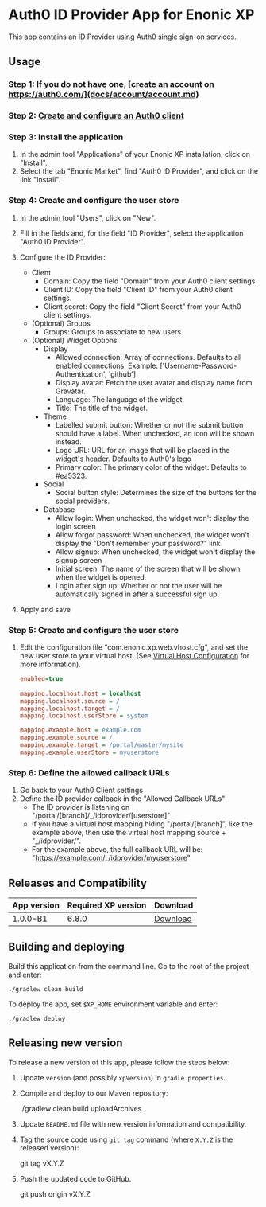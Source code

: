 # Auth0 ID Provider App for Enonic XP

This app contains an ID Provider using Auth0 single sign-on services.

## Usage

### Step 1: If you do not have one, [create an account on https://auth0.com/](docs/account/account.md)

### Step 2: [Create and configure an Auth0 client](docs/client/client.md)

### Step 3: Install the application
1. In the admin tool "Applications" of your Enonic XP installation, click on "Install". 
1. Select the tab "Enonic Market", find "Auth0 ID Provider", and click on the link "Install".

### Step 4: Create and configure the user store
1. In the admin tool "Users", click on "New".
1. Fill in the fields and, for the field "ID Provider", select the application "Auth0 ID Provider".
1. Configure the ID Provider:
    * Client
        * Domain: Copy the field "Domain" from your Auth0 client settings.
        * Client ID: Copy the field "Client ID" from your Auth0 client settings.
        * Client secret: Copy the field "Client Secret" from your Auth0 client settings.
    * (Optional) Groups
        * Groups: Groups to associate to new users
    * (Optional) Widget Options
        * Display
            * Allowed connection: Array of connections. Defaults to all enabled connections. Example: ['Username-Password-Authentication', 'github']
            * Display avatar: Fetch the user avatar and display name from Gravatar.
            * Language: The language of the widget.
            * Title: The title of the widget.
        * Theme
            * Labelled submit button: Whether or not the submit button should have a label. When unchecked, an icon will be shown instead.
            * Logo URL: URL for an image that will be placed in the widget's header. Defaults to Auth0's logo
            * Primary color: The primary color of the widget. Defaults to #ea5323.
        * Social
            * Social button style: Determines the size of the buttons for the social providers.
        * Database
            * Allow login: When unchecked, the widget won't display the login screen
            * Allow forgot password: When unchecked, the widget won't display the "Don't remember your password?" link
            * Allow signup: When unchecked, the widget won't display the signup screen
            * Initial screen: The name of the screen that will be shown when the widget is opened.
            * Login after sign up: Whether or not the user will be automatically signed in after a successful sign up.
            
1. Apply and save
            
### Step 5: Create and configure the user store
1. Edit the configuration file "com.enonic.xp.web.vhost.cfg", and set the new user store to your virtual host.
(See [Virtual Host Configuration](http://xp.readthedocs.io/en/stable/operations/configuration.html#configuration-vhost) for more information).

    ```ini
    enabled=true
      
    mapping.localhost.host = localhost
    mapping.localhost.source = /
    mapping.localhost.target = /
    mapping.localhost.userStore = system
    
    mapping.example.host = example.com
    mapping.example.source = /
    mapping.example.target = /portal/master/mysite
    mapping.example.userStore = myuserstore
    ```
                
### Step 6: Define the allowed callback URLs
1. Go back to your Auth0 Client settings
1. Define the ID provider callback in the "Allowed Callback URLs"
    * The ID provider is listening on "/portal/[branch]/_/idprovider/[userstore]"
    * If you have a virtual host mapping hiding "/portal/[branch]", like the example above, then use the virtual host mapping source + "_/idprovider/<userstore>". 
    * For the example above, the full callback URL will be: "https://example.com/_/idprovider/myuserstore"


## Releases and Compatibility

| App version | Required XP version | Download |
| ----------- | ------------------- | -------- |
| 1.0.0-B1 | 6.8.0 | [Download](http://repo.enonic.com/public/com/enonic/app/auth0idprovider/1.0.0-B1/auth0idprovider-1.0.0-B1.jar) |


## Building and deploying

Build this application from the command line. Go to the root of the project and enter:

    ./gradlew clean build

To deploy the app, set `$XP_HOME` environment variable and enter:

    ./gradlew deploy


## Releasing new version

To release a new version of this app, please follow the steps below:

1. Update `version` (and possibly `xpVersion`) in  `gradle.properties`.

2. Compile and deploy to our Maven repository:

    ./gradlew clean build uploadArchives

3. Update `README.md` file with new version information and compatibility.

4. Tag the source code using `git tag` command (where `X.Y.Z` is the released version):

    git tag vX.Y.Z

5. Push the updated code to GitHub.

    git push origin vX.Y.Z